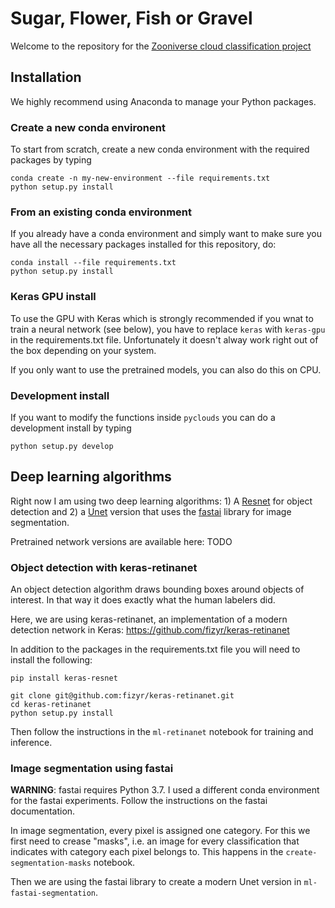 # Sugar, Flower, Fish or Gravel

Welcome to the repository for the [Zooniverse cloud classification project](https://www.zooniverse.org/projects/raspstephan/sugar-flower-fish-or-gravel)

## Installation

We highly recommend using Anaconda to manage your Python packages.

### Create a new conda environent
To start from scratch, create a new conda environment with the required packages by typing
```
conda create -n my-new-environment --file requirements.txt
python setup.py install
```


### From an existing conda environment
If you already have a conda environment and simply want to make sure you have all the necessary packages installed for this repository, do:

```
conda install --file requirements.txt
python setup.py install
```

### Keras GPU install

To use the GPU with Keras which is strongly recommended if you wnat to train a neural network (see below), you have to replace `keras` with `keras-gpu` in the requirements.txt file. Unfortunately it doesn't alway work right out of the box depending on your system.

If you only want to use the pretrained models, you can also do this on CPU.

### Development install
If you want to modify the functions inside `pyclouds` you can do a development install by typing
```
python setup.py develop
```


## Deep learning algorithms

Right now I am using two deep learning algorithms: 1) A [Resnet](https://arxiv.org/abs/1708.02002) for object detection and 2) a [Unet](https://arxiv.org/abs/1505.04597) version that uses the [fastai](https://docs.fast.ai/) library for image segmentation.

Pretrained network versions are available here: TODO

### Object detection with keras-retinanet

An object detection algorithm draws bounding boxes around objects of interest. In that way it does exactly what the human labelers did.

Here, we are using keras-retinanet, an implementation of a modern detection network in Keras: https://github.com/fizyr/keras-retinanet

In addition to the packages in the requirements.txt file you will need to install the following:

```
pip install keras-resnet

git clone git@github.com:fizyr/keras-retinanet.git
cd keras-retinanet
python setup.py install
```

Then follow the instructions in the `ml-retinanet` notebook for training and inference.

### Image segmentation using fastai

**WARNING**: fastai requires Python 3.7. I used a different conda environment for the fastai experiments. Follow the instructions on the fastai documentation.

In image segmentation, every pixel is assigned one category. For this we first need to crease "masks", i.e. an image for every classification that indicates with category each pixel belongs to. This happens in the `create-segmentation-masks` notebook.

Then we are using the fastai library to create a modern Unet version in `ml-fastai-segmentation`.

